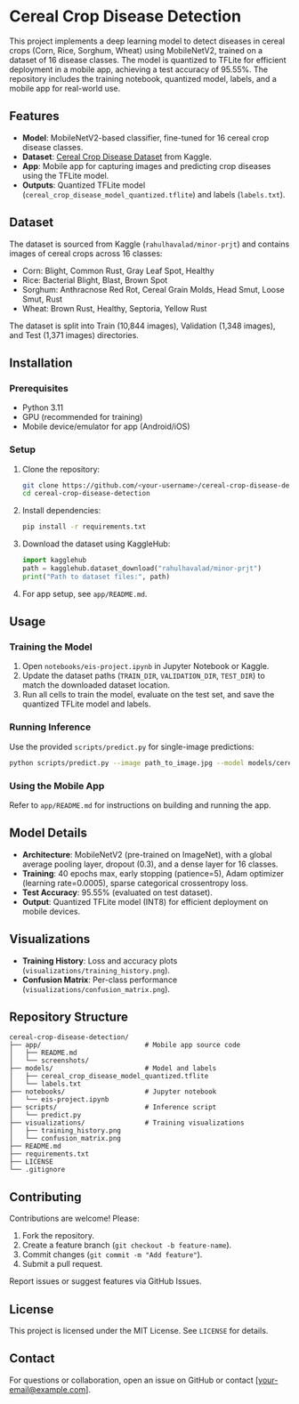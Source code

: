 # Cereal Crop Disease Detection

This project implements a deep learning model to detect diseases in cereal crops (Corn, Rice, Sorghum, Wheat) using MobileNetV2, trained on a dataset of 16 disease classes. The model is quantized to TFLite for efficient deployment in a mobile app, achieving a test accuracy of 95.55%. The repository includes the training notebook, quantized model, labels, and a mobile app for real-world use.

## Features
- **Model**: MobileNetV2-based classifier, fine-tuned for 16 cereal crop disease classes.
- **Dataset**: [Cereal Crop Disease Dataset](https://www.kaggle.com/datasets/rahulhavalad/minor-prjt) from Kaggle.
- **App**: Mobile app for capturing images and predicting crop diseases using the TFLite model.
- **Outputs**: Quantized TFLite model (`cereal_crop_disease_model_quantized.tflite`) and labels (`labels.txt`).

## Dataset
The dataset is sourced from Kaggle (`rahulhavalad/minor-prjt`) and contains images of cereal crops across 16 classes:
- Corn: Blight, Common Rust, Gray Leaf Spot, Healthy
- Rice: Bacterial Blight, Blast, Brown Spot
- Sorghum: Anthracnose Red Rot, Cereal Grain Molds, Head Smut, Loose Smut, Rust
- Wheat: Brown Rust, Healthy, Septoria, Yellow Rust

The dataset is split into Train (10,844 images), Validation (1,348 images), and Test (1,371 images) directories.

## Installation

### Prerequisites
- Python 3.11
- GPU (recommended for training)
- Mobile device/emulator for app (Android/iOS)

### Setup
1. Clone the repository:
   ```bash
   git clone https://github.com/<your-username>/cereal-crop-disease-detection.git
   cd cereal-crop-disease-detection
   ```

2. Install dependencies:
   ```bash
   pip install -r requirements.txt
   ```

3. Download the dataset using KaggleHub:
   ```python
   import kagglehub
   path = kagglehub.dataset_download("rahulhavalad/minor-prjt")
   print("Path to dataset files:", path)
   ```

4. For app setup, see `app/README.md`.

## Usage

### Training the Model
1. Open `notebooks/eis-project.ipynb` in Jupyter Notebook or Kaggle.
2. Update the dataset paths (`TRAIN_DIR`, `VALIDATION_DIR`, `TEST_DIR`) to match the downloaded dataset location.
3. Run all cells to train the model, evaluate on the test set, and save the quantized TFLite model and labels.

### Running Inference
Use the provided `scripts/predict.py` for single-image predictions:
```bash
python scripts/predict.py --image path_to_image.jpg --model models/cereal_crop_disease_model_quantized.tflite --labels models/labels.txt
```

### Using the Mobile App
Refer to `app/README.md` for instructions on building and running the app.

## Model Details
- **Architecture**: MobileNetV2 (pre-trained on ImageNet), with a global average pooling layer, dropout (0.3), and a dense layer for 16 classes.
- **Training**: 40 epochs max, early stopping (patience=5), Adam optimizer (learning rate=0.0005), sparse categorical crossentropy loss.
- **Test Accuracy**: 95.55% (evaluated on test dataset).
- **Output**: Quantized TFLite model (INT8) for efficient deployment on mobile devices.

## Visualizations
- **Training History**: Loss and accuracy plots (`visualizations/training_history.png`).
- **Confusion Matrix**: Per-class performance (`visualizations/confusion_matrix.png`).

## Repository Structure
```
cereal-crop-disease-detection/
├── app/                          # Mobile app source code
│   ├── README.md
│   └── screenshots/
├── models/                       # Model and labels
│   ├── cereal_crop_disease_model_quantized.tflite
│   └── labels.txt
├── notebooks/                    # Jupyter notebook
│   └── eis-project.ipynb
├── scripts/                      # Inference script
│   └── predict.py
├── visualizations/               # Training visualizations
│   ├── training_history.png
│   └── confusion_matrix.png
├── README.md
├── requirements.txt
├── LICENSE
└── .gitignore
```

## Contributing
Contributions are welcome! Please:
1. Fork the repository.
2. Create a feature branch (`git checkout -b feature-name`).
3. Commit changes (`git commit -m "Add feature"`).
4. Submit a pull request.

Report issues or suggest features via GitHub Issues.

## License
This project is licensed under the MIT License. See `LICENSE` for details.

## Contact
For questions or collaboration, open an issue on GitHub or contact [your-email@example.com].
